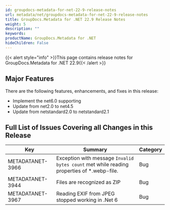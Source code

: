 ```yaml
---
id: groupdocs-metadata-for-net-22-9-release-notes
url: metadata/net/groupdocs-metadata-for-net-22-9-release-notes
title: GroupDocs.Metadata for .NET 22.9 Release Notes
weight: 5
description: ""
keywords: 
productName: GroupDocs.Metadata for .NET
hideChildren: False
---
```

{{< alert style="info" >}}This page contains release notes for GroupDocs.Metadata for .NET 22.9{{< /alert >}}

## Major Features


There are the following features, enhancements, and fixes in this release:

*   Implement the net6.0 supporting
*	Update from net2.0 to net4.5
*	Update from netstandard2.0 to netstandard2.1

## Full List of Issues Covering all Changes in this Release

| Key | Summary | Category |
| --- | --- | --- |
| METADATANET-3966 | Exception with message `Invalid bytes count` met while reading properties of *.webp-file. | Bug         |
| METADATANET-3944 | Files are recognized as ZIP                              	                                     	 | Bug         |
| METADATANET-3967 | Reading EXIF from JPEG stopped working in .Net 6                              	                                     	 | Bug         |                          	                                     	 | Bug         |
